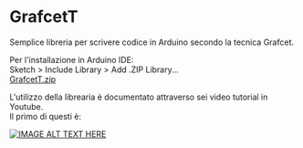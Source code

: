# GrafcetT

Semplice libreria per scrivere codice in Arduino secondo la tecnica Grafcet.

Per l'installazione in Arduino IDE:  
Sketch > Include Library > Add .ZIP Library...  
[GrafcetT.zip](GrafcetT.zip)

L'utilizzo della librearia è documentato attraverso sei video tutorial in Youtube.  
Il primo di questi è:  

[![IMAGE ALT TEXT HERE](https://img.youtube.com/vi/bJYQhPzXuiY/0.jpg)](https://www.youtube.com/watch?v=bJYQhPzXuiY)